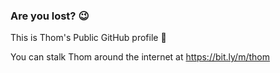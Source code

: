 ### Are you lost? 😉

This is Thom's Public GitHub profile 🥳

You can stalk Thom around the internet at https://bit.ly/m/thom
